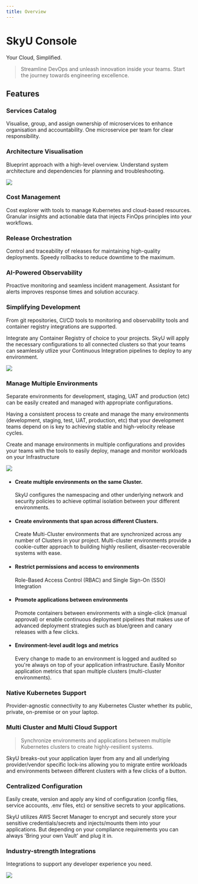 ```yaml
---
title: Overview
---
```


# SkyU Console

Your Cloud, Simplified.

> Streamline DevOps and unleash innovation inside your teams. Start the journey towards engineering excellence.

## Features

### Services Catalog
Visualise, group, and assign ownership of microservices to enhance organisation and accountability. One microservice per team for clear responsibility.


### Architecture Visualisation
Blueprint approach with a high-level overview. Understand system architecture and dependencies for planning and troubleshooting.

![](/assets/images/docs/application-architecture.svg) 

### Cost Management
Cost explorer with tools to manage Kubernetes and cloud-based resources. Granular insights and actionable data that injects FinOps principles into your workflows.


### Release Orchestration
Control and traceability of releases for maintaining high-quality deployments. Speedy rollbacks to reduce downtime to the maximum.


### AI-Powered Observability
Proactive monitoring and seamless incident management. Assistant for alerts improves response times and solution accuracy.



### Simplifying Development
From git repositories, CI/CD tools to monitoring and observability tools and container registry integrations are supported.

Integrate any Container Registry of choice to your projects. SkyU will apply the necessary configurations to all connected clusters so that your teams can seamlessly utlize your Continuous Integration pipelines to deploy to any environment.

![](/assets/images/docs/application-development.svg) 



### Manage Multiple Environments

Separate environments for development, staging, UAT and production (etc) can be easily created and managed with appropriate configurations.

Having a consistent process to create and manage the many environments (development, staging, test, UAT, production, etc) that your development teams depend on is key to achieving stable and high-velocity release cycles.

Create and manage environments in multiple configurations and provides your teams with the tools to easily deploy, manage and monitor workloads on your Infrastructure

![](/assets/images/docs/application-environments.png)


- #### Create multiple environments on the same Cluster.
  
    SkyU configures the namespacing and other underlying network and security policies to achieve optimal isolation between your different environments.


- ####  Create environments that span across different Clusters.
  
    Create Multi-Cluster environments that are synchronized across any number of Clusters in your project. Multi-cluster environments provide a cookie-cutter approach to building highly resilient, disaster-recoverable systems with ease.

- #### Restrict permissions and access to environments
    Role-Based Access Control (RBAC) and Single Sign-On (SSO) Integration


- #### Promote applications between environments
  
    Promote containers between environments with a single-click (manual approval) or enable continuous deployment pipelines that makes use of advanced deployment strategies such as blue/green and canary releases with a few clicks.


- #### Environment-level audit logs and metrics
  
    Every change to made to an environment is logged and audited so you're always on top of your application infrastructure. Easily Monitor application metrics that span multiple clusters (multi-cluster environments).

### Native Kubernetes Support
Provider-agnostic connectivity to any Kubernetes Cluster whether its public, private, on-premise or on your laptop.

<!-- ![](/assets/images/docs/cluster-types.png) -->


### Multi Cluster and Multi Cloud Support

>  Synchronize environments and applications between multiple Kubernetes clusters to create highly-resilient systems.

SkyU breaks-out your application layer from any and all underlying provider/vendor specific lock-ins  allowing you to migrate entire workloads and environments between different clusters with a few clicks of a button.

### Centralized Configuration

Easily create, version and apply any kind of configuration (config files, service accounts, .env files, etc) or sensitive secrets to your applications.

SkyU utilizes AWS Secret Manager to encrypt and securely store your sensitive credentials/secrets and injects/mounts them into your applications. But depending on your compliance requirements you can always 'Bring your own Vault' and plug it in.


### Industry-strength Integrations
Integrations to support any developer experience you need.

![](/assets/images/docs/integrations.png)
